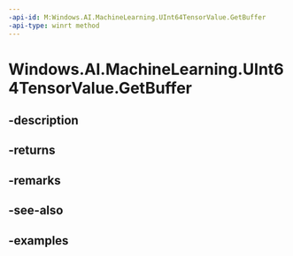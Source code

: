 ```yaml
---
-api-id: M:Windows.AI.MachineLearning.UInt64TensorValue.GetBuffer
-api-type: winrt method
---
```


<!-- Method syntax.
public IVectorView<ulong> UInt64TensorValue.GetBuffer()
-->

# Windows.AI.MachineLearning.UInt64TensorValue.GetBuffer

## -description

## -returns

## -remarks

## -see-also

## -examples

